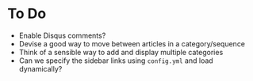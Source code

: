 # To Do

- Enable Disqus comments?
- Devise a good way to move between articles in a category/sequence
- Think of a sensible way to add and display multiple categories
- Can we specify the sidebar links using `config.yml` and load dynamically?
